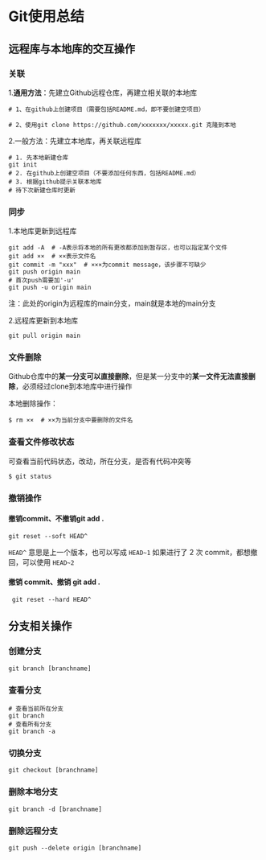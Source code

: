 # Git使用总结

## 远程库与本地库的交互操作

### 关联

1.**通用方法**：先建立Github远程仓库，再建立相关联的本地库

```
# 1、在github上创建项目（需要包括README.md，即不要创建空项目）

# 2、使用git clone https://github.com/xxxxxxx/xxxxx.git 克隆到本地
```

2.一般方法：先建立本地库，再关联远程库

```
# 1. 先本地新建仓库
git init
# 2. 在github上创建空项目（不要添加任何东西，包括README.md）
# 3. 根据github提示关联本地库
# 待下次新建仓库时更新
```

### 同步

1.本地库更新到远程库

```
git add -A  # -A表示将本地的所有更改都添加到暂存区，也可以指定某个文件
git add ××  # ××表示文件名
git commit -m "xxx"  # ×××为commit message，该步骤不可缺少   
git push origin main
# 首次push需要加'-u'
git push -u origin main
```

注：此处的origin为远程库的main分支，main就是本地的main分支

2.远程库更新到本地库

```
git pull origin main
```



### 文件删除

Github仓库中的**某一分支可以直接删除**，但是某一分支中的**某一文件无法直接删除**，必须经过clone到本地库中进行操作

本地删除操作：

```
$ rm ××  # ××为当前分支中要删除的文件名
```



### 查看文件修改状态

可查看当前代码状态，改动，所在分支，是否有代码冲突等

```
$ git status
```



### 撤销操作

#### 撤销commit、不撤销git add .

```
git reset --soft HEAD^
```

`HEAD^` 意思是上一个版本，也可以写成 `HEAD~1`
如果进行了 2 次 commit，都想撤回，可以使用 `HEAD~2`



#### 撤销 commit、撤销 git add .

```
 git reset --hard HEAD^
```



## 分支相关操作

### 创建分支

```
git branch [branchname]
```

### 查看分支

```
# 查看当前所在分支
git branch
# 查看所有分支
git branch -a
```

### 切换分支

```
git checkout [branchname]
```

### 删除本地分支

```
git branch -d [branchname]
```

### 删除远程分支

```
git push --delete origin [branchname]
```


